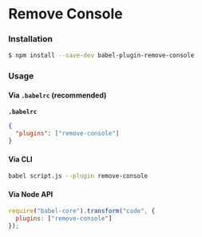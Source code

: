 # Remove Console

### Installation

```sh
$ npm install --save-dev babel-plugin-remove-console
```

### Usage

#### Via `.babelrc` (recommended)

**`.babelrc`**

```json
{
  "plugins": ["remove-console"]
}
```

#### Via CLI

```sh
babel script.js --plugin remove-console
```

#### Via Node API

```js
require("babel-core").transform("code", {
  plugins: ["remove-console"]
});
```
